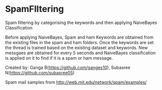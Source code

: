 # SpamFIltering
Spam filtering by categorising the keywords and then applying NaiveBayes Classification

Before applying NaiveBayes, Spam and ham Keywords are obtained from the existing files in the spam and ham folders.
Once the keywords are set the thread is trained based on the existing dataset and keywords.
New messgaes are obtained for every 5 seconds and NaiveBayes classification is applied on it to find if it is a spam or ham message.




Created by:
Ganga B(https://github.com/ganges10),
Subasree N(https://github.com/subasree05)

 
Spam mail samples from http://web.mit.edu/network/spam/examples/
